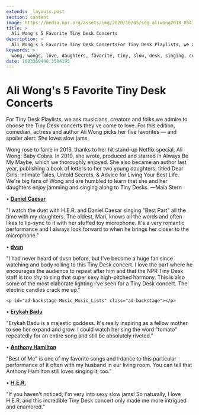 ```yaml
--- 
extends: _layouts.post 
section: content 
image: https://media.npr.org/assets/img/2020/10/05/sdg_aliwong2018_0341-v5_wide-bdbd1e9d15f07a645ec6827189c0a2206827d3fb.jpg?s=1400 
title: > 
  Ali Wong's 5 Favorite Tiny Desk Concerts 
description: > 
  Ali Wong's 5 Favorite Tiny Desk ConcertsFor Tiny Desk Playlists, we ask musicians, creators and folks we admire to choose the Tiny Desk concerts they've come to love.Wong rose to fame in 2016, thanks to her hit stand-up Netflix special, Ali Wong: Baby Cobra.• dvsn"I had never heard of dvsn before, but I've become a huge fan since watching and body rolling to this Tiny Desk concert.This is also some of the most elaborate lighting I've seen for a Tiny Desk concert.and this incredible Tiny Desk concert only made me more intrigued and enamored." 
keywords: > 
  wong, wongs, love, daughters, favorite, tiny, slow, desk, singing, concert, watch, ali, concerts 
date: 1603360446.3504195 
--- 
```

<div><p class="storytitle">
      <h1>Ali Wong's 5 Favorite Tiny Desk Concerts</h1>
   
   
   
</p><p id="jwPlayerList920399346">
         </p>
   
 
   <p>For Tiny Desk Playlists, we ask musicians, creators and folks we admire to choose the Tiny Desk concerts they've come to love. For this edition, comedian, actress and author Ali Wong picks her five favorites &#8212; and spoiler alert: She loves slow jams. </p>   <p>Wong rose to fame in 2016, thanks to her hit stand-up Netflix special, Ali Wong: Baby Cobra. In 2019, she wrote, produced and starred in Always Be My Maybe, which we thoroughly enjoyed. She also became an author last year, publishing a book of letters to her two young daughters, titled Dear Girls: Intimate Tales, Untold Secrets, &amp; Advice for Living Your Best Life. We're big fans of Wong and are humbled to learn that she and her daughters enjoy jamming and singing along to Tiny Desks. &#8212;Maia Stern</p>   <p>&#8226; <a href="https://www.npr.org/2018/06/04/616096836/daniel-caesar-tiny-desk-concert"><strong>Daniel Caesar</strong></a></p>   <p>"I watch the duet with H.E.R. and Daniel Caesar singing "Best Part" all the time with my daughters. The oldest, Mari, knows all the words and often likes to lip-sync to it with her stuffed toy microphone. It's a very romantic performance and I always look forward to when he brings her closer to the microphone."</p>   <p>&#8226; <a href="https://www.npr.org/2018/11/16/668595637/dvsn-tiny-desk-concert"><strong>dvsn</strong></a></p>   <p>"I had never heard of dvsn before, but I've become a huge fan since watching and body rolling to this Tiny Desk concert. I love the part where he encourages the audience to repeat after him and that the NPR Tiny Desk staff is too shy to sing that super sexy high-pitched harmony. This is also some of the most elaborate lighting I've seen for a Tiny Desk concert. The electric candles crack me up."</p>   
    

    <p id="ad-backstage-Music_Music_Lists" class="ad-backstage"></p>

   <p>&#8226; <a href="https://www.npr.org/2018/08/14/638483063/erykah-badu-tiny-desk-concert"><strong>Erykah Badu</strong></a></p>   <p>"Erykah Badu is a majestic goddess. It's really inspiring as a fellow mother to see her expand and grow. I could watch her sing the word "tomato" repeatedly for an entire song and still be absolutely riveted."</p>   <p>&#8226; <a href="https://www.npr.org/2016/03/24/471793830/anthony-hamilton-tiny-desk-concert"><strong>Anthony Hamilton</strong></a></p>   <p>"Best of Me" is one of my favorite songs and I dance to this particular performance of it often with my husband in our living room. You can tell that Anthony Hamilton still loves singing it, too."</p>   <p>&#8226; <a href="https://www.npr.org/2018/12/11/675602944/h-e-r-tiny-desk-concert"><strong>H.E.R.</strong></a></p>   <p>"If you haven't noticed, I'm very into sexy slow jams! So naturally, I love H.E.R. and this incredible Tiny Desk concert only made me more intrigued and enamored."</p>
</div>